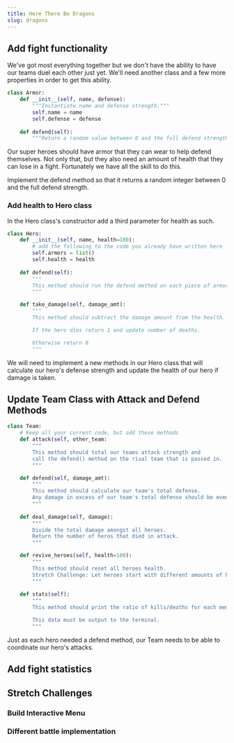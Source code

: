 ```yaml
---
title: Here There Be Dragons
slug: dragons
---
```

## Add fight functionality
We've got most everything together but we don't have the ability to have our teams duel each other just yet. We'll need another class and a few more properties in order to get this ability.

```python
class Armor:
    def __init__(self, name, defense):
        """Instantiate name and defense strength."""
        self.name = name
        self.defense = defense
    
    def defend(self):
        """Return a random value between 0 and the full defend strength."""
```
Our super heroes should have armor that they can wear to help defend themselves. Not only that, but they also need an amount of health that they can lose in a fight. Fortunately we have all the skill to do this.

Implement the defend method so that it returns a random integer between 0 and the full defend strength.

### Add health to Hero class
In the Hero class's constructor add a third parameter for health as such.

```python
class Hero:
    def __init__(self, name, health=100):
        # add the following to the code you already have written here
        self.armors = list()
        self.health = health
    
    def defend(self):
        """
        This method should run the defend method on each piece of armor and calculate the total defense. 
        """

    def take_damage(self, damage_amt):
        """
        This method should subtract the damage amount from the health. 

        If the hero dies return 1 and update number of deaths.

        Otherwise return 0
        """
```
We will need to implement a new methods in our Hero class that will calculate our hero's defense strength and update the health of our hero if damage is taken.

## Update Team Class with Attack and Defend Methods

```python
class Team:
    # Keep all your current code, but add these methods
    def attack(self, other_team:
        """
        This method should total our teams attack strength and 
        call the defend() method on the rival team that is passed in.
        """

    def defend(self, damage_amt):
        """
        This method should calculate our team's total defense.
        Any damage in excess of our team's total defense should be evenly distributed amongst all heroes with the deal_damage() method.
        """
    
    def deal_damage(self, damage):
        """
        Divide the total damage amongst all heroes.
        Return the number of heros that died in attack.
        """

    def revive_heroes(self, health=100):
        """
        This method should reset all heroes health.
        Stretch Challenge: Let heroes start with different amounts of health.
        """
    
    def stats(self):
        """
        This method should print the ratio of kills/deaths for each member of the team to the screen. 

        This data must be output to the terminal.
        """
```

Just as each hero needed a defend method, our Team needs to be able to coordinate our hero's attacks.









## Add fight statistics

## Stretch Challenges
### Build Interactive Menu
### Different battle implementation
